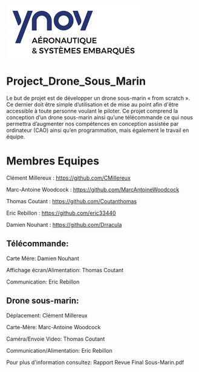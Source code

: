 ![Alt text](https://github.com/eric33440/oscilloscope.cpp/blob/master/ynov.png "Ynov Estei")


# Project_Drone_Sous_Marin

Le but de projet est de développer un drone sous-marin « from scratch ». Ce dernier doit être simple
d’utilisation et de mise au point afin d'être accessible à toute personne voulant le piloter.
Ce projet comprend la conception d’un drone sous-marin ainsi qu’une télécommande ce qui nous
permettra d’augmenter nos compétences en conception assistée par ordinateur (CAO) ainsi qu’en
programmation, mais également le travail en équipe.

# Membres Equipes

Clément Millereux : https://github.com/CMillereux

Marc-Antoine Woodcock : https://github.com/MarcAntoineWoodcock

Thomas Coutant : https://github.com/Coutanthomas

Eric Rebillon : https://github.com/eric33440

Damien Nouhant : https://github.com/Drracula

## Télécommande: 

Carte Mére: Damien Nouhant

Affichage écran/Alimentation: Thomas Coutant

Communication: Eric Rebillon

## Drone sous-marin:

Déplacement: Clément Millereux

Carte-Mère: Marc-Antoine Woodcock

Caméra/Envoie Video: Thomas Coutant

Communication/Alimentation: Eric Rebillon





Pour plus d'information consultez: Rapport Revue Final Sous-Marin.pdf
